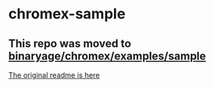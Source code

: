 # chromex-sample

## This repo was moved to [binaryage/chromex/examples/sample](https://github.com/binaryage/chromex/tree/master/examples/sample)

[The original readme is here](readme-orig.md)
